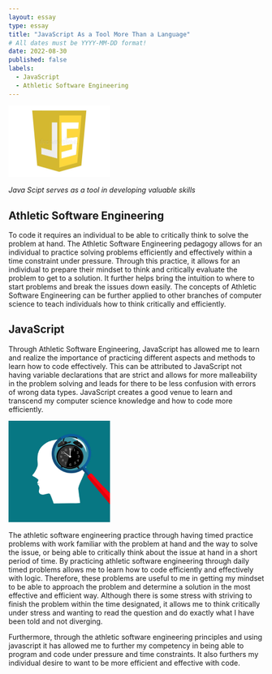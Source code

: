 ```yaml
---
layout: essay
type: essay
title: "JavaScript As a Tool More Than a Language"
# All dates must be YYYY-MM-DD format!
date: 2022-08-30
published: false
labels:
  - JavaScript
  - Athletic Software Engineering
---
```


<img width="200px" class="rounded float-start pe-4" src="../img/Java-Script-Logo.jpeg">

*Java Scipt serves as a tool in developing valuable skills*

## Athletic Software Engineering

To code it requires an individual to be able to critically think to solve the problem at hand. The Athletic Software Engineering pedagogy allows for an individual to practice solving problems efficiently and effectively within a time constraint under pressure. Through this practice, it allows for an individual to prepare their mindset to think and critically evaluate the problem to get to a solution. It further helps bring the intuition to where to start problems and break the issues down easily. The concepts of Athletic Software Engineering can be further applied to other branches of computer science to teach individuals how to think critically and efficiently. 

## JavaScript

Through Athletic Software Engineering, JavaScript has allowed me to learn and realize the importance of practicing different aspects and methods to learn how to code effectively. This can be attributed to JavaScript not having variable declarations that are strict and allows for more malleability in the problem solving and leads for there to be less confusion with errors of wrong data types. JavaScript creates a good venue to learn and transcend my computer science knowledge and how to code more efficiently. 

<img width="200px" class="rounded float-start pe-4" src="../img/Think-Efficent.jpeg">

The athletic software engineering practice through having timed practice problems with work familiar with the problem at hand and the way to solve the issue, or being able to critically think about the issue at hand in a short period of time. By practicing athletic software engineering through daily timed problems allows me to learn how to code efficiently and effectively with logic. Therefore, these problems are useful to me in getting my mindset to be able to approach the problem and determine a solution in the most effective and efficient way. Although there is some stress with striving to finish the problem within the time designated, it allows me to think critically under stress and wanting to read the question and do exactly what I have been told and not diverging. 

Furthermore, through the athletic software engineering principles and using javascript it has allowed me to further my competency in being able to program and code under pressure and time constraints. It also furthers my individual desire to want to be more efficient and effective with code.
